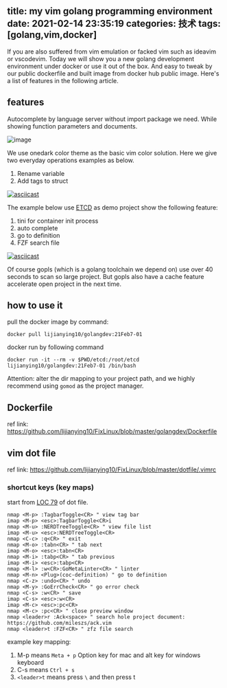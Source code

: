 title: my vim golang programming environment
date: 2021-02-14 23:35:19
categories: 技术
tags: [golang,vim,docker]
---

If you are also suffered from vim emulation or facked vim such as ideavim or vscodevim. Today we will show you a new golang development environment under docker or use it out of the box. And easy to tweak by our public dockerfile and built image from docker hub public image. Here's a list of features in the following article.

## features

Autocomplete by language server without import package we need. While showing function parameters and documents.

![image](https://user-images.githubusercontent.com/3077762/107909035-53657b00-6f92-11eb-8b09-49741eb77d18.png)

We use onedark color theme as the basic vim color solution. Here we give two everyday operations examples as below.

1. Rename variable
2. Add tags to struct

[![asciicast](https://asciinema.org/a/qX4GNuz8InY1aqPLRwGMrVRt0.svg)](https://asciinema.org/a/qX4GNuz8InY1aqPLRwGMrVRt0)

The example below use [ETCD](https://github.com/etcd-io/etcd) as demo project show the following feature:

1. tini for container init process
2. auto complete
3. go to definition
4. FZF search file

[![asciicast](https://asciinema.org/a/egDeADL1ITctljs1C9pFjqghG.svg)](https://asciinema.org/a/egDeADL1ITctljs1C9pFjqghG)

Of course gopls (which is a golang toolchain we depend on) use over 40 seconds to scan so large project. But gopls also have a cache feature accelerate open project in the next time.

## how to use it

pull the docker image by command:

```
docker pull lijianying10/golangdev:21Feb7-01
```

docker run by following command

```
docker run -it --rm -v $PWD/etcd:/root/etcd lijianying10/golangdev:21Feb7-01 /bin/bash
```

Attention: alter the dir mapping to your project path, and we highly recommend using `gomod` as the project manager.

## Dockerfile 

ref link: https://github.com/lijianying10/FixLinux/blob/master/golangdev/Dockerfile

## vim dot file

ref link: https://github.com/lijianying10/FixLinux/blob/master/dotfile/.vimrc

### shortcut keys (key maps)

start from [LOC 79](https://github.com/lijianying10/FixLinux/blob/master/dotfile/.vimrc#L97) of dot file.

``` viml
nmap <M-p> :TagbarToggle<CR> " view tag bar
imap <M-p> <esc>:TagbarToggle<CR>i
nmap <M-u> :NERDTreeToggle<CR> " view file list
imap <M-u> <esc>:NERDTreeToggle<CR>
nmap <C-c> :q<CR> " exit 
nmap <M-o> :tabn<CR> " tab next
imap <M-o> <esc>:tabn<CR>
nmap <M-i> :tabp<CR> " tab previous
imap <M-i> <esc>:tabp<CR>
nmap <M-l> :w<CR>:GoMetaLinter<CR> " linter 
nmap <M-n> <Plug>(coc-definition) " go to definition
nmap <C-z> :undo<CR> " undo
nmap <M-y> :GoErrCheck<CR> " go error check
nmap <C-s> :w<CR> " save
imap <C-s> <esc>:w<CR>
imap <M-c> <esc>:pc<CR>
nmap <M-c> :pc<CR> " close preview window
nmap <leader>r :Ack<space> " search hole project document: https://github.com/mileszs/ack.vim
nmap <leader>t :FZF<CR> " zfz file search
```

example key mapping:

1. M-p means `Meta + p` Option key for mac and alt key for windows keyboard
1. C-s means `Ctrl + s` 
1. `<leader>t` means press `\` and then press t

